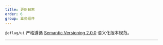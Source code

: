 ```yaml
---
title: 更新日志
order: 6
group: 业务组件
---
```


`@eflag/ui` 严格遵循 [Semantic Versioning 2.0.0](http://semver.org/lang/zh-CN/) 语义化版本规范。

---
